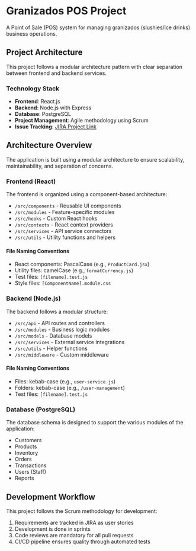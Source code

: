 # Granizados POS Project

A Point of Sale (POS) system for managing granizados (slushies/ice drinks) business operations.

## Project Architecture

This project follows a modular architecture pattern with clear separation between frontend and backend services.

### Technology Stack

- **Frontend**: React.js
- **Backend**: Node.js with Express
- **Database**: PostgreSQL
- **Project Management**: Agile methodology using Scrum
- **Issue Tracking**: [JIRA Project Link](https://proyectointegrador1organo.atlassian.net/jira/software/projects/GGP/boards/68/backlog?atlOrigin=eyJpIjoiNDBmYjlkNzUwZjhjNDU3ZmEwY2U3MzY3NjE3YWU4NGMiLCJwIjoiaiJ9) <!-- Add your JIRA project link here -->

## Architecture Overview

The application is built using a modular architecture to ensure scalability, maintainability, and separation of concerns.

### Frontend (React)

The frontend is organized using a component-based architecture:

- `/src/components` - Reusable UI components
- `/src/modules` - Feature-specific modules
- `/src/hooks` - Custom React hooks
- `/src/contexts` - React context providers
- `/src/services` - API service connectors
- `/src/utils` - Utility functions and helpers

#### File Naming Conventions

- React components: PascalCase (e.g., `ProductCard.jsx`)
- Utility files: camelCase (e.g., `formatCurrency.js`)
- Test files: `[filename].test.js`
- Style files: `[ComponentName].module.css`

### Backend (Node.js)

The backend follows a modular structure:

- `/src/api` - API routes and controllers
- `/src/modules` - Business logic modules
- `/src/models` - Database models
- `/src/services` - External service integrations
- `/src/utils` - Helper functions
- `/src/middleware` - Custom middleware

#### File Naming Conventions

- Files: kebab-case (e.g., `user-service.js`)
- Folders: kebab-case (e.g., `/user-management`)
- Test files: `[filename].test.js`

### Database (PostgreSQL)

The database schema is designed to support the various modules of the application:

- Customers
- Products
- Inventory
- Orders
- Transactions
- Users (Staff)
- Reports

## Development Workflow

This project follows the Scrum methodology for development:

1. Requirements are tracked in JIRA as user stories
2. Development is done in sprints
3. Code reviews are mandatory for all pull requests
4. CI/CD pipeline ensures quality through automated tests

